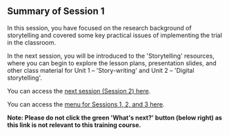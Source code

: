 ## Summary of Session 1
In this session, you have focused on the research background of storytelling and covered some key practical issues of implementing the trial in the classroom.
 
In the next session, you will be introduced to the 'Storytelling' resources, where you can begin to explore the lesson plans, presentation slides, and other class material for Unit 1 – 'Story-writing' and Unit 2 – 'Digital storytelling'. 

You can access the [next session (Session 2) here](https://projects.raspberrypi.org/en/projects/KS1StorytellingTraining_Session2_GBICi1b).

You can access the [menu for Sessions 1, 2, and 3 here](https://projects.raspberrypi.org/en/pathways/ks1-storytellingtraining-gbici1b).

**Note: Please do not click the green 'What's next?' button (below right) as this link is not relevant to this training course.**
